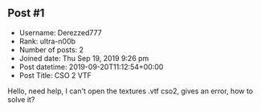 ## Post #1
- Username: Derezzed777
- Rank: ultra-n00b
- Number of posts: 2
- Joined date: Thu Sep 19, 2019 9:26 pm
- Post datetime: 2019-09-20T11:12:54+00:00
- Post Title: CSO 2 VTF

Hello, need help, I can't open the textures .vtf cso2, gives an error, how to solve it?
